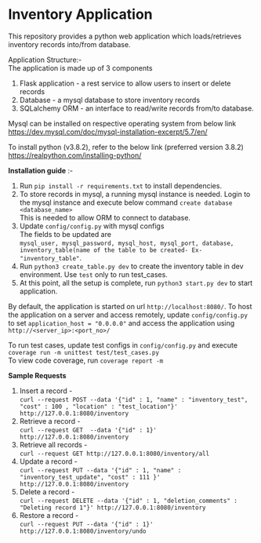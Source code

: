 # Inventory Application

This repository provides a python web application which loads/retrieves inventory records into/from database.

Application Structure:- \
The application is made up of 3 components
1) Flask application - a rest service to allow users to insert or delete records
2) Database - a mysql database to store inventory records
3) SQLalchemy ORM - an interface to read/write records from/to database.


Mysql can be installed on respective operating system from below link 
https://dev.mysql.com/doc/mysql-installation-excerpt/5.7/en/

To install python (v3.8.2), refer to the below link (preferred version 3.8.2)
https://realpython.com/installing-python/

**Installation guide** :-
1) Run `pip install -r requirements.txt` to install dependencies. 
2) To store records in mysql, a running mysql instance is needed. Login to the mysql instance and execute below command
`create database <database_name>` \
This is needed to allow ORM to connect to database.
3) Update `config/config.py` with mysql configs\
The fields to be updated are\
`mysql_user, mysql_password, mysql_host, mysql_port, database, inventory_table(name of the table to be created- Ex-"inventory_table"`.
4) Run `python3 create_table.py dev` to create the inventory table in dev environment. Use `test` only to run test_cases.
5) At this point, all the setup is complete, run `python3 start.py dev` to start application.

By default, the application is started on url `http://localhost:8080/`. 
To host the application on a server and access remotely,
update `config/config.py` to set `application_host = "0.0.0.0"` and access the application using `http://<server_ip>:<port_no>/`

To run test cases, update test configs in `config/config.py` and execute `coverage run -m unittest test/test_cases.py`  
To view code coverage, run `coverage report -m`  


**Sample Requests**
1) Insert a record - \
    `curl --request POST --data '{"id" : 1, "name" : "inventory_test", "cost" : 100 , "location" : "test_location"}' http://127.0.0.1:8080/inventory`   
2) Retrieve a record - \
    `curl --request GET  --data '{"id" : 1}' http://127.0.0.1:8080/inventory`
3) Retrieve all records - \
    `curl --request GET http://127.0.0.1:8080/inventory/all`
4) Update a record - \
    `curl --request PUT --data '{"id" : 1, "name" : "inventory_test_update", "cost" : 111 }' http://127.0.0.1:8080/inventory`
5) Delete a record - \
    `curl --request DELETE --data '{"id" : 1, "deletion_comments" : "Deleting record 1"}' http://127.0.0.1:8080/inventory`
6) Restore a record - \
    `curl --request PUT --data '{"id" : 1}' http://127.0.0.1:8080/inventory/undo`